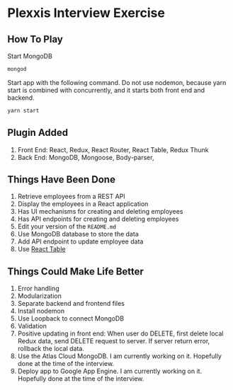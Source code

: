 # Plexxis Interview Exercise

## How To Play

Start MongoDB
```js
mongod
```

Start app with the following command. Do not use nodemon, because yarn start is combined with concurrently, and it starts both front end and backend. 
```js
yarn start
```

## Plugin Added

1) Front End: React, Redux, React Router, React Table, Redux Thunk
2) Back End: MongoDB, Mongoose, Body-parser, 


## Things Have Been Done

1) Retrieve employees from a REST API  
2) Display the employees in a React application  
3) Has UI mechanisms for creating and deleting employees  
4) Has API endpoints for creating and deleting employees  
5) Edit your version of the `README.md`
6) Use MongoDB database to store the data
8) Add API endpoint to update employee data  
9) Use [React Table](https://react-table.js.org)  

## Things Could Make Life Better
1) Error handling
2) Modularization
3) Separate backend and frontend files
4) Install nodemon
5) Use Loopback to connect MongoDB
6) Validation
7) Positive updating in front end: When user do DELETE, first delete local Redux data, send DELETE request to server. If server return error, rollback the local data.
8) Use the Atlas Cloud MongoDB. I am currently working on it. Hopefully done at the time of the interview. 
9) Deploy app to Google App Engine. I am currently working on it. Hopefully done at the time of the interview. 